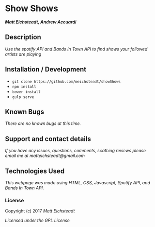 # Show Shows

_**Matt Eichsteadt, Andrew Accuardi**_

## Description

_Use the spotify API and Bands In Town API to find shows your followed artists are playing_

## Installation / Development

* `git clone https://github.com/meichsteadt/showShows`
* `npm install`
* `bower install`
* `gulp serve`

## Known Bugs

_There are no known bugs at this time._

## Support and contact details

_If you have any issues, questions, comments, scathing reviews please email me at matteichsteadt@gmail.com_

## Technologies Used

_This webpage was made using HTML, CSS, Javascript, Spotify API, and Bands In Town API._

### License

Copyright (c) 2017 _Matt Eichsteadt_

*Licensed under the GPL License*
